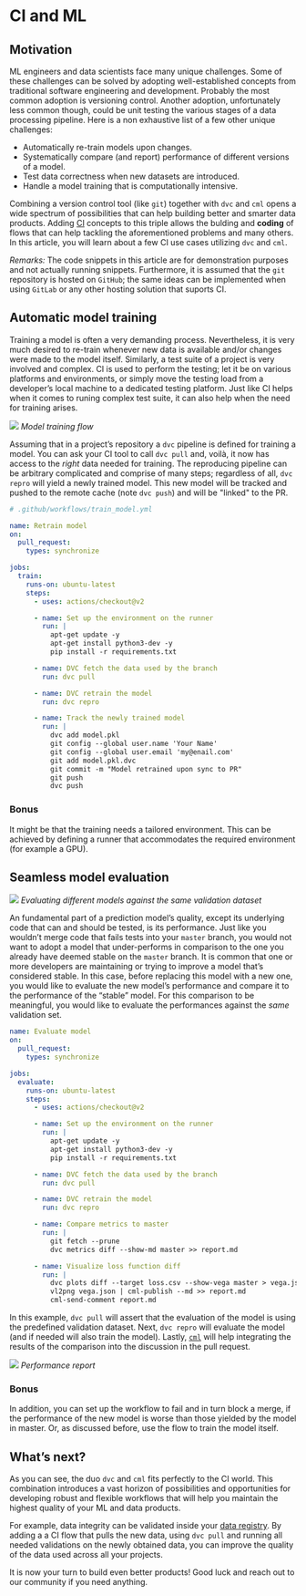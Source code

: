 # CI and ML

## Motivation

ML engineers and data scientists face many unique challenges. Some of these
challenges can be solved by adopting well-established concepts from traditional
software engineering and development. Probably the most common adoption is
versioning control. Another adoption, unfortunately less common though, could be unit testing
the various stages of a data processing pipeline. Here is a non exhaustive list of a few
other unique challenges:

- Automatically re-train models upon changes.
- Systematically compare (and report) performance of different versions of a
  model.
- Test data correctness when new datasets are introduced.
- Handle a model training that is computationally intensive.

Combining a version control tool (like `git`) together with `dvc` and `cml`
opens a wide spectrum of possibilities that can help building better and smarter
data products. Adding [CI](https://en.wikipedia.org/wiki/Continuous_integration)
concepts to this triple allows the bulding and **coding** of flows that can help
tackling the aforementioned problems and many others. In this article, you will
learn about a few CI use cases utilizing `dvc` and `cml`.

_Remarks:_ The code snippets in this article are for demonstration purposes and
not actually running snippets. Furthermore, it is assumed that the `git`
repository is hosted on `GitHub`; the same ideas can be implemented when using
`GitLab` or any other hosting solution that suports CI.

## Automatic model training

Training a model is often a very demanding process. Nevertheless, it is very
much desired to re-train whenever new data is available and/or changes were made
to the model itself. Similarly, a test suite of a project is very involved and
complex. CI is used to perform the testing; let it be on various platforms and
environments, or simply move the testing load from a developer’s local machine
to a dedicated testing platform. Just like CI helps when it comes to runing
complex test suite, it can also help when the need for training arises.

![](/img/ci_for_ml_retrain_model.jpg) _Model training flow_

Assuming that in a project’s repository a `dvc` pipeline is defined for training
a model. You can ask your CI tool to call `dvc pull` and, voilà, it now has
access to the _right_ data needed for training. The reproducing pipeline can be
arbitrary complicated and comprise of many steps; regardless of all, `dvc repro`
will yield a newly trained model. This new model will be tracked and pushed to
the remote cache (note `dvc push`) and will be "linked" to the PR.

```yml
# .github/workflows/train_model.yml

name: Retrain model
on:
  pull_request:
    types: synchronize

jobs:
  train:
    runs-on: ubuntu-latest
    steps:
      - uses: actions/checkout@v2

      - name: Set up the environment on the runner
        run: |
          apt-get update -y
          apt-get install python3-dev -y
          pip install -r requirements.txt

      - name: DVC fetch the data used by the branch
        run: dvc pull

      - name: DVC retrain the model
        run: dvc repro

      - name: Track the newly trained model
        run: |
          dvc add model.pkl
          git config --global user.name 'Your Name'
          git config --global user.email 'my@enail.com'
          git add model.pkl.dvc
          git commit -m "Model retrained upon sync to PR"
          git push
          dvc push
```

### Bonus

It might be that the training needs a tailored environment. This can be achieved
by defining a runner that accommodates the required environment (for example a
GPU).

## Seamless model evaluation

![](/img/ci_for_ml_evaluate_models.jpg) _Evaluating different models against the
same validation dataset_

An fundamental part of a prediction model’s quality, except its underlying code
that can and should be tested, is its performance. Just like you wouldn’t merge
code that fails tests into your `master` branch, you would not want to adopt a
model that under-performs in comparison to the one you already have deemed
stable on the `master` branch. It is common that one or more developers are
maintaining or trying to improve a model that’s considered stable. In this case,
before replacing this model with a new one, you would like to evaluate the new
model’s performance and compare it to the performance of the “stable” model. For
this comparison to be meaningful, you would like to evaluate the performances
against the _same_ validation set.

```yml
name: Evaluate model
on:
  pull_request:
    types: synchronize

jobs:
  evaluate:
    runs-on: ubuntu-latest
    steps:
      - uses: actions/checkout@v2

      - name: Set up the environment on the runner
        run: |
          apt-get update -y
          apt-get install python3-dev -y
          pip install -r requirements.txt

      - name: DVC fetch the data used by the branch
        run: dvc pull

      - name: DVC retrain the model
        run: dvc repro

      - name: Compare metrics to master
        run: |
          git fetch --prune
          dvc metrics diff --show-md master >> report.md

      - name: Visualize loss function diff
        run: |
          dvc plots diff --target loss.csv --show-vega master > vega.json
          vl2png vega.json | cml-publish --md >> report.md
          cml-send-comment report.md
```

In this example, `dvc pull` will assert that the evaluation of the model is
using the predefined validation dataset. Next, `dvc repro` will evaluate the
model (and if needed will also train the model). Lastly,
[`cml`](http://www.cml.dev) will help integrating the results of the comparison
into the discussion in the pull request.

![](/img/ci_for_ml_long_report.png) _Performance report_

### Bonus

In addition, you can set up the workflow to fail and in turn block a merge, if
the performance of the new model is worse than those yielded by the model in
master. Or, as discussed before, use the flow to train the model itself.

## What’s next?

As you can see, the duo `dvc` and `cml` fits perfectly to the CI world. This
combination introduces a vast horizon of possibilities and opportunities for
developing robust and flexible workflows that will help you maintain the highest
quality of your ML and data products.

For example, data integrity can be validated inside your
[data registry](/doc/use-cases/data-registries). By adding a a CI flow that
pulls the new data, using `dvc pull` and running all needed validations on the
newly obtained data, you can improve the quality of the data used across all
your projects.

It is now your turn to build even better products! Good luck and reach out to
our community if you need anything.
